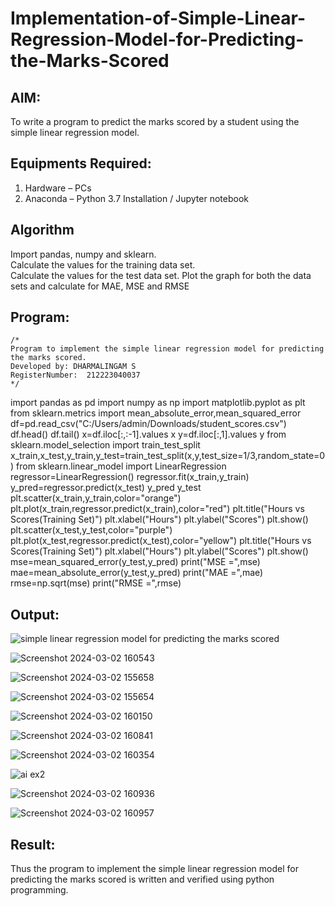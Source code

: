 # Implementation-of-Simple-Linear-Regression-Model-for-Predicting-the-Marks-Scored

## AIM:
To write a program to predict the marks scored by a student using the simple linear regression model.

## Equipments Required:
1. Hardware – PCs
2. Anaconda – Python 3.7 Installation / Jupyter notebook

## Algorithm
Import pandas, numpy and sklearn.                  
Calculate the values for the training data set.              
Calculate the values for the test data set.
Plot the graph for both the data sets and calculate for MAE, MSE and RMSE

## Program:
```
/*
Program to implement the simple linear regression model for predicting the marks scored.
Developed by: DHARMALINGAM S
RegisterNumber:  212223040037
*/
```
import pandas as pd
import numpy as np
import matplotlib.pyplot as plt
from sklearn.metrics import mean_absolute_error,mean_squared_error
df=pd.read_csv("C:/Users/admin/Downloads/student_scores.csv")
df.head()
df.tail()
x=df.iloc[:,:-1].values
x
y=df.iloc[:,1].values
y
from sklearn.model_selection import train_test_split
x_train,x_test,y_train,y_test=train_test_split(x,y,test_size=1/3,random_state=0)
from sklearn.linear_model import LinearRegression
regressor=LinearRegression()
regressor.fit(x_train,y_train)
y_pred=regressor.predict(x_test)
y_pred
y_test
plt.scatter(x_train,y_train,color="orange")
plt.plot(x_train,regressor.predict(x_train),color="red")
plt.title("Hours vs Scores(Training Set)")
plt.xlabel("Hours")
plt.ylabel("Scores")
plt.show()
plt.scatter(x_test,y_test,color="purple")
plt.plot(x_test,regressor.predict(x_test),color="yellow")
plt.title("Hours vs Scores(Training Set)")
plt.xlabel("Hours")
plt.ylabel("Scores")
plt.show()
mse=mean_squared_error(y_test,y_pred)
print("MSE =",mse)
mae=mean_absolute_error(y_test,y_pred)
print("MAE =",mae)
rmse=np.sqrt(mse)
print("RMSE =",rmse)

## Output:

![simple linear regression model for predicting the marks scored](sam.png)

![Screenshot 2024-03-02 160543](https://github.com/AkilaMohan/Implementation-of-Simple-Linear-Regression-Model-for-Predicting-the-Marks-Scored/assets/152275002/1a6db55d-c311-4638-8ed0-8eeaf9d57924)

![Screenshot 2024-03-02 155658](https://github.com/AkilaMohan/Implementation-of-Simple-Linear-Regression-Model-for-Predicting-the-Marks-Scored/assets/152275002/33997dc8-98a3-4d8e-ae1d-6552375cb43f)

![Screenshot 2024-03-02 155654](https://github.com/AkilaMohan/Implementation-of-Simple-Linear-Regression-Model-for-Predicting-the-Marks-Scored/assets/152275002/a2f22643-3f03-47af-921d-169fabe1a6cd)

![Screenshot 2024-03-02 160150](https://github.com/AkilaMohan/Implementation-of-Simple-Linear-Regression-Model-for-Predicting-the-Marks-Scored/assets/152275002/ce3d4fba-366e-4848-b669-9192b30d660d)

![Screenshot 2024-03-02 160841](https://github.com/AkilaMohan/Implementation-of-Simple-Linear-Regression-Model-for-Predicting-the-Marks-Scored/assets/152275002/ceca4def-f2bc-41b9-8d8e-9747cdd0acbc)

![Screenshot 2024-03-02 160354](https://github.com/AkilaMohan/Implementation-of-Simple-Linear-Regression-Model-for-Predicting-the-Marks-Scored/assets/152275002/741ede3e-c837-43ff-872c-91490c22b6c1)

![ai ex2](https://github.com/AkilaMohan/Implementation-of-Simple-Linear-Regression-Model-for-Predicting-the-Marks-Scored/assets/152275002/8b5cc377-2d9e-41dd-904e-e938f0845886)

![Screenshot 2024-03-02 160936](https://github.com/AkilaMohan/Implementation-of-Simple-Linear-Regression-Model-for-Predicting-the-Marks-Scored/assets/152275002/d6d90d60-dfb9-44ec-978b-644674acdb22)

![Screenshot 2024-03-02 160957](https://github.com/AkilaMohan/Implementation-of-Simple-Linear-Regression-Model-for-Predicting-the-Marks-Scored/assets/152275002/763e51d9-3222-4b5c-9935-46718ffa470a)

## Result:
Thus the program to implement the simple linear regression model for predicting the marks scored is written and verified using python programming.
